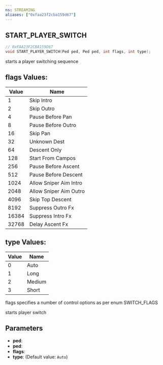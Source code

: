 ```yaml
---
ns: STREAMING
aliases: ["0xfaa23f2cba159d67"]
---
```

## START_PLAYER_SWITCH

```c
// 0xFAA23F2CBA159D67
void START_PLAYER_SWITCH(Ped ped, Ped ped, int flags, int type);
```

starts a player switching sequence

## flags Values:
| Value | Name |
| --- | --- |
| 1 | Skip Intro |
| 2 | Skip Outro |
| 4 | Pause Before Pan |
| 8 | Pause Before Outro |
| 16 | Skip Pan |
| 32 | Unknown Dest |
| 64 | Descent Only |
| 128 | Start From Campos |
| 256 | Pause Before Ascent |
| 512 | Pause Before Descent |
| 1024 | Allow Sniper Aim Intro |
| 2048 | Allow Sniper Aim Outro |
| 4096 | Skip Top Descent |
| 8192 | Suppress Outro Fx |
| 16384 | Suppress Intro Fx |
| 32768 | Delay Ascent Fx |


## type Values:
| Value | Name |
| --- | --- |
| 0 | Auto |
| 1 | Long |
| 2 | Medium |
| 3 | Short |


flags specifies a number of control options as per enum SWITCH_FLAGS

starts player switch


## Parameters
* **ped**: 
* **ped**: 
* **flags**: 
* **type**: (Default value: `Auto`)

